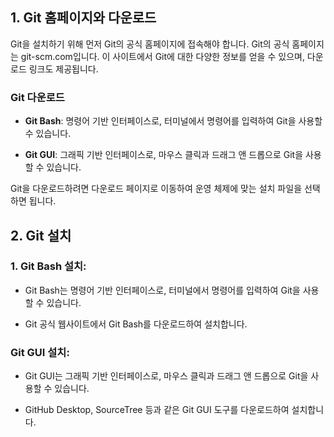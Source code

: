 ## 1. Git 홈페이지와 다운로드
Git을 설치하기 위해 먼저 Git의 공식 홈페이지에 접속해야 합니다. Git의 공식 홈페이지는 git-scm.com입니다. 이 사이트에서 Git에 대한 다양한 정보를 얻을 수 있으며, 다운로드 링크도 제공됩니다.

### Git 다운로드
- **Git Bash**: 명령어 기반 인터페이스로, 터미널에서 명령어를 입력하여 Git을 사용할 수 있습니다.

- **Git GUI**: 그래픽 기반 인터페이스로, 마우스 클릭과 드래그 앤 드롭으로 Git을 사용할 수 있습니다.

Git을 다운로드하려면 다운로드 페이지로 이동하여 운영 체제에 맞는 설치 파일을 선택하면 됩니다.

## 2. Git 설치
### 1. Git Bash 설치:

- Git Bash는 명령어 기반 인터페이스로, 터미널에서 명령어를 입력하여 Git을 사용할 수 있습니다.

- Git 공식 웹사이트에서 Git Bash를 다운로드하여 설치합니다.

### Git GUI 설치:

- Git GUI는 그래픽 기반 인터페이스로, 마우스 클릭과 드래그 앤 드롭으로 Git을 사용할 수 있습니다.

- GitHub Desktop, SourceTree 등과 같은 Git GUI 도구를 다운로드하여 설치합니다.

